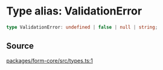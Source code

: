 # Type alias: ValidationError

```ts
type ValidationError: undefined | false | null | string;
```

## Source

[packages/form-core/src/types.ts:1](https://github.com/TanStack/form/blob/2fcee08730ef56cadb9b5937d06198bcc1fedcd7/packages/form-core/src/types.ts#L1)
